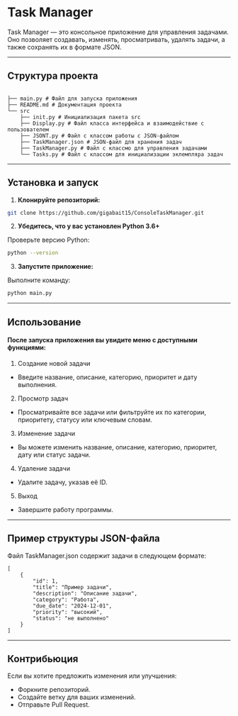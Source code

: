 # Task Manager

Task Manager — это консольное приложение для управления задачами. Оно позволяет создавать, изменять, просматривать, удалять задачи, а также сохранять их в формате JSON.

---

## Структура проекта

```

├── main.py # Файл для запуска приложения 
├── README.md # Документация проекта 
└── src 
    ├── init.py # Инициализация пакета src 
    ├── Display.py # Файл класса интерфейса и взаимодействие с пользователем   
    ├── JSONT.py # Файл с классом работы с JSON-файлом 
    ├── TaskManager.json # JSON-файл для хранения задач 
    ├── TaskManager.py # Файл с классмо для управления задачами 
    └── Tasks.py # Файл с классом для инициализации эклемпляра задач
 ```
---

## Установка и запуск

1. **Клонируйте репозиторий:**
```bash
git clone https://github.com/gigabait15/ConsoleTaskManager.git
```

2. **Убедитесь, что у вас установлен Python 3.6+**

Проверьте версию Python:

```bash
python --version
```

3. **Запустите приложение:**

Выполните команду:

```bash
python main.py
```
---

## Использование
#### После запуска приложения вы увидите меню с доступными функциями:
1. Создание новой задачи
- Введите название, описание, категорию, приоритет и дату выполнения.
2. Просмотр задач
- Просматривайте все задачи или фильтруйте их по категории, приоритету, статусу или ключевым словам.
3. Изменение задачи
- Вы можете изменить название, описание, категорию, приоритет, дату или статус задачи.
4. Удаление задачи
- Удалите задачу, указав её ID.
5. Выход
- Завершите работу программы.

---
## Пример структуры JSON-файла
Файл TaskManager.json содержит задачи в следующем формате:
```
[
    {
        "id": 1,
        "title": "Пример задачи",
        "description": "Описание задачи",
        "category": "Работа",
        "due_date": "2024-12-01",
        "priority": "высокий",
        "status": "не выполнено"
    }
]
```
---
## Контрибьюция
Если вы хотите предложить изменения или улучшения:

- Форкните репозиторий.
- Создайте ветку для ваших изменений.
- Отправьте Pull Request.
